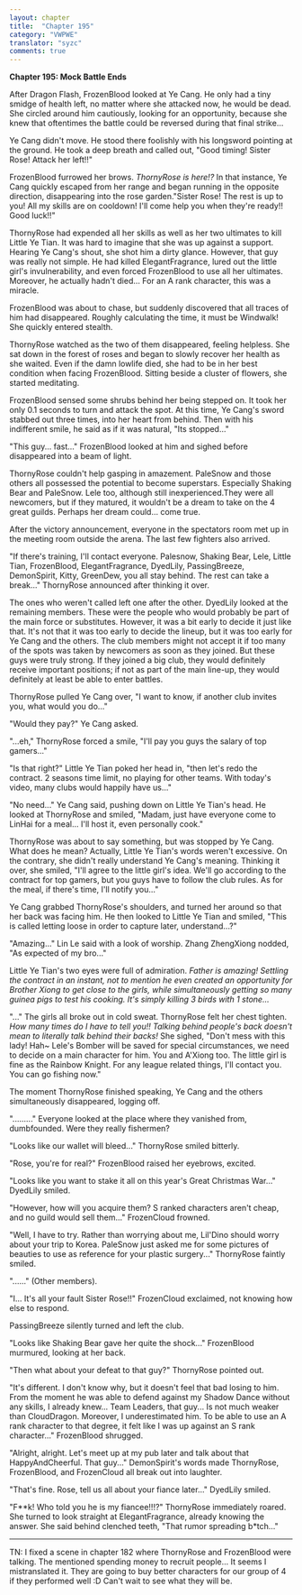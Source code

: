```yaml
---
layout: chapter
title:  "Chapter 195"
category: "VWPWE"
translator: "syzc"
comments: true
---
```


**Chapter 195: Mock Battle Ends**

After Dragon Flash, FrozenBlood looked at Ye Cang. He only had a tiny smidge of health left, no matter where she attacked now, he would be dead. She circled around him cautiously, looking for an opportunity, because she knew that oftentimes the battle could be reversed during that final strike...

Ye Cang didn't move. He stood there foolishly with his longsword pointing at the ground. He took a deep breath and called out, "Good timing! Sister Rose! Attack her left!!"

FrozenBlood furrowed her brows. *ThornyRose is here!?* In that instance, Ye Cang quickly escaped from her range and began running in the opposite direction, disappearing into the rose garden."Sister Rose! The rest is up to you! All my skills are on cooldown! I'll come help you when they're ready!! Good luck!!"

ThornyRose had expended all her skills as well as her two ultimates to kill Little Ye Tian. It was hard to imagine that she was up against a support. Hearing Ye Cang's shout, she shot him a dirty glance. However, that guy was really not simple. He had killed ElegantFragrance, lured out the little girl's invulnerability, and even forced FrozenBlood to use all her ultimates. Moreover, he actually hadn't died... For an A rank character, this was a miracle.

FrozenBlood was about to chase, but suddenly discovered that all traces of him had disappeared. Roughly calculating the time, it must be Windwalk! She quickly entered stealth. 

ThornyRose watched as the two of them disappeared, feeling helpless. She sat down in the forest of roses and began to slowly recover her health as she waited. Even if the damn lowlife died, she had to be in her best condition when facing FrozenBlood. Sitting beside a cluster of flowers, she started meditating.

FrozenBlood sensed some shrubs behind her being stepped on. It took her only 0.1 seconds to turn and attack the spot. At this time, Ye Cang's sword stabbed out three times, into her heart from behind. Then with his indifferent smile, he said as if it was natural, "Its stopped..."

"This guy... fast..." FrozenBlood looked at him and sighed before disappeared into a beam of light. 

ThornyRose couldn't help gasping in amazement. PaleSnow and those others all possessed the potential to become superstars. Especially Shaking Bear and PaleSnow. Lele too, although still inexperienced.They were all newcomers, but if they matured, it wouldn't be a dream to take on the 4 great guilds. Perhaps her dream could... come true.

After the victory announcement, everyone in the spectators room met up in the meeting room outside the arena. The last few fighters also arrived.

"If there's training, I'll contact everyone. Palesnow, Shaking Bear, Lele, Little Tian, FrozenBlood, ElegantFragrance, DyedLily, PassingBreeze, DemonSpirit, Kitty, GreenDew, you all stay behind. The rest can take a break..." ThornyRose announced after thinking it over.

The ones who weren't called left one after the other. DyedLily looked at the remaining members. These were the people who would probably be part of the main force or substitutes. However, it was a bit early to decide it just like that. It's not that it was too early to decide the lineup, but it was too early for Ye Cang and the others. The club members might not accept it if too many of the spots was taken by newcomers as soon as they joined. But these guys were truly strong. If they joined a big club, they would definitely receive important positions; if not as part of the main line-up, they would definitely at least be able to enter battles.

ThornyRose pulled Ye Cang over, "I want to know, if another club invites you, what would you do..."

"Would they pay?" Ye Cang asked.

"...eh," ThornyRose forced a smile, "I'll pay you guys the salary of top gamers..."

"Is that right?" Little Ye Tian poked her head in, "then let's redo the contract. 2 seasons time limit, no playing for other teams. With today's video, many clubs would happily have us..."

"No need..." Ye Cang said, pushing down on Little Ye Tian's head. He looked at ThornyRose and smiled, "Madam, just have everyone come to LinHai for a meal... I'll host it, even personally cook."

ThornyRose was about to say something, but was stopped by Ye Cang. What does he mean? Actually, Little Ye Tian's words weren't excessive. On the contrary, she didn't really understand Ye Cang's meaning. Thinking it over, she smiled, "I'll agree to the little girl's idea. We'll go according to the contract for top gamers, but you guys have to follow the club rules. As for the meal, if there's time, I'll notify you..."

Ye Cang grabbed ThornyRose's shoulders, and turned her around so that her back was facing him. He then looked to Little Ye Tian and smiled, "This is called letting loose in order to capture later, understand...?"

"Amazing..." Lin Le said with a look of worship. Zhang ZhengXiong nodded, "As expected of my bro..."

Little Ye Tian's two eyes were full of admiration. *Father is amazing! Settling the contract in an instant, not to mention he even created an opportunity for Brother Xiong to get close to the girls, while simultaneously getting so many guinea pigs to test his cooking. It's simply killing 3 birds with 1 stone...*

"..." The girls all broke out in cold sweat. ThornyRose felt her chest tighten. *How many times do I have to tell you!! Talking behind people's back doesn't mean to literally talk behind their backs!* She sighed, "Don't mess with this lady! Hah~ Lele's Bomber will be saved for special circumstances, we need to decide on a main character for him. You and A'Xiong too. The little girl is fine as the Rainbow Knight. For any league related things, I'll contact you. You can go fishing now."

The moment ThornyRose finished speaking, Ye Cang and the others simultaneously disappeared, logging off.

"........." Everyone looked at the place where they vanished from, dumbfounded. Were they really fishermen?

"Looks like our wallet will bleed..." ThornyRose smiled bitterly.

"Rose, you're for real?" FrozenBlood raised her eyebrows, excited.

"Looks like you want to stake it all on this year's Great Christmas War..." DyedLily smiled.

"However, how will you acquire them? S ranked characters aren't cheap, and no guild would sell them..." FrozenCloud frowned.

"Well, I have to try. Rather than worrying about me, Lil'Dino should worry about your trip to Korea. PaleSnow just asked me for some pictures of beauties to use as reference for your plastic surgery..." ThornyRose faintly smiled.

"......" (Other members).

"I... It's all your fault Sister Rose!!" FrozenCloud exclaimed, not knowing how else to respond.

PassingBreeze silently turned and left the club.

"Looks like Shaking Bear gave her quite the shock..." FrozenBlood murmured, looking at her back.

"Then what about your defeat to that guy?" ThornyRose pointed out.

"It's different. I don't know why, but it doesn't feel that bad losing to him. From the moment he was able to defend against my Shadow Dance without any skills, I already knew... Team Leaders, that guy... Is not much weaker than CloudDragon. Moreover, I underestimated him. To be able to use an A rank character to that degree, it felt like I was up against an S rank character..." FrozenBlood shrugged.

"Alright, alright. Let's meet up at my pub later and talk about that HappyAndCheerful. That guy..." DemonSpirit's words made ThornyRose, FrozenBlood, and FrozenCloud all break out into laughter.

"That's fine. Rose, tell us all about your fiance later..." DyedLily smiled.

"F\*\*k! Who told you he is my fiancee!!!?" ThornyRose immediately roared. She turned to look straight at ElegantFragrance, already knowing the answer. She said behind clenched teeth, "That rumor spreading b*tch..."

---

TN: I fixed a scene in chapter 182 where ThornyRose and FrozenBlood were talking. The mentioned spending money to recruit people... It seems I mistranslated it. They are going to buy better characters for our group of 4 if they performed well :D Can't wait to see what they will be.
